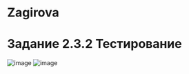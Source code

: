 # Zagirova
# Задание 2.3.2 Тестирование
![image](https://user-images.githubusercontent.com/92687732/208684961-4132b03b-2971-48eb-9e35-69a10dcf0fac.png)
![image](https://user-images.githubusercontent.com/92687732/208685139-9a757adc-a6f8-4a18-8023-e33586c56aa3.png)
